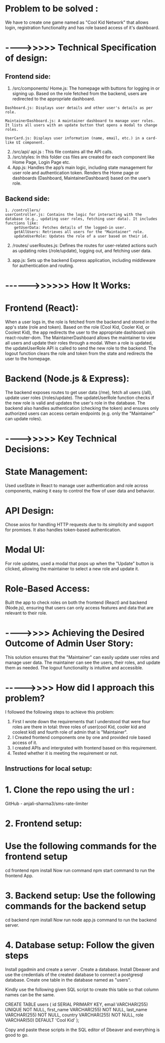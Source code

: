 # Problem to be solved :
We have to create one game named as "Cool Kid Network" that allows login, registration functionality and has role based access of it's dashboard.

# ---->>>>> Technical Specification of design:
  ## Frontend side:
   1. /src/components/
    Home.js: The homepage with buttons for logging in or signing up. Based on the role fetched from the backend, users are redirected to the appropriate dashboard.

    Dashboard.js: Displays user details and other user's details as per role.

    MaintainerDashboard.js: A maintainer dashboard to manage user roles. It lists all users with an update button that opens a modal to change roles.

    UserCard.js: Displays user information (name, email, etc.) in a card-like UI component.
   2. /src/api/ 
    api.js : This file contains all the API calls.
   3. /src/styles: In this folder css files are created for each component like Home Page, Login Page etc.
   4. App.js:  Handles the app’s main logic, including state management for user role and authentication token. Renders the Home page or dashboards (Dashboard, MaintainerDashboard) based on the user’s role.

  ## Backend side: 
    1. /controllers/
    userController.js: Contains the logic for interacting with the database (e.g., updating user roles, fetching user data). It includes functions like:
        getUserData: Fetches details of the logged-in user.
        getAllUsers: Retrieves all users for the "Maintainer" role.
        updateUserRole: Updates the role of a user based on their id.

   2. /routes/
       userRoutes.js: Defines the routes for user-related actions such as updating roles (/role/update), logging out, and fetching user data.

   3. app.js: Sets up the backend Express application, including middleware for authentication and routing.



# ------>>>>>> How It Works:
 # Frontend (React):
   When a user logs in, the role is fetched from the backend and stored in the app's state (role and token).
   Based on the role (Cool Kid, Cooler Kid, or Coolest Kid), the app redirects the user to the appropriate dashboard usin   react-router-dom.
   The MaintainerDashboard allows the maintainer to view all users and update their roles through a modal.
   When a role is updated, the updateUserRole API is called to send the new role to the backend.
   The logout function clears the role and token from the state and redirects the user to the homepage.
 # Backend (Node.js & Express):
   The backend exposes routes to get user data (/me), fetch all users (/all), update user roles (/roles/update).
   The updateUserRole function checks if the new role is valid and updates the user's role in the database.
   The backend also handles authentication (checking the token) and ensures only authorized users can access certain endpoints (e.g.   only the "Maintainer" can update roles).




# ---->>>>> Key Technical Decisions:
  # State Management: 
  Used useState in React to manage user authentication and role across components, making it easy to control the flow of user data and behavior.
  # API Design: 
  Chose axios for handling HTTP requests due to its simplicity and support for promises. It also handles token-based authentication.
  # Modal UI: 
  For role updates, used a modal that pops up when the "Update" button is clicked, allowing the maintainer to select a new role and update it.
  # Role-Based Access: 
  Built the app to check roles on both the frontend (React) and backend (Node.js), ensuring that users can only access features and data that are relevant to their role.




# ---->>>> Achieving the Desired Outcome of Admin User Story:  
This solution ensures that the "Maintainer" can easily update user roles and manage user data. The maintainer can see the users, their roles, and update them as needed. The logout functionality is intuitive and accessible.



# ----->>>> How did I approach this problem?
I followed the following steps to achieve this problem:
1. First I wrote down the requirements that I understood that were four roles are there in total: three roles of user(cool Kid, cooler kid and coolest kid) and fourth role of admin that is "Maintainer".
2. I Created frontend components one by one and provided role based access of it.
3. I created APIs and intergrated with frontend based on this requirement.
4. Tested whether it is meeting the requirement or not.




## Instructions for local setup:

# 1. Clone the repo using the url :
 GitHub - anjali-sharma3/sms-rate-limiter
# 2. Frontend setup: 
 # Use the following commands for the frontend setup
   cd frontend
   npm install
   Now run command  npm start command to run the frontend App.
# 3. Backend setup: Use the following commands for the backend setup
   cd backend
   npm install
   Now run node app.js command to run the backend server.
# 4. Database setup: Follow the given steps
   Install pgadmin and create a server .
   Create a database.
   Install Dbeaver and use the credentials of the created database to connect a postgresql database.
   Create one table in the database named as "users".

Kindly use the following given SQL script to create this table so that column names can be the same.

CREATE TABLE users (
  id SERIAL PRIMARY KEY,
  email VARCHAR(255) UNIQUE NOT NULL,
  first_name VARCHAR(255) NOT NULL,
  last_name VARCHAR(255) NOT NULL,
  country VARCHAR(255) NOT NULL,
  role VARCHAR(50) DEFAULT 'Cool Kid'
);


Copy and paste these scripts in the SQL editor of Dbeaver and everything is good to go.


